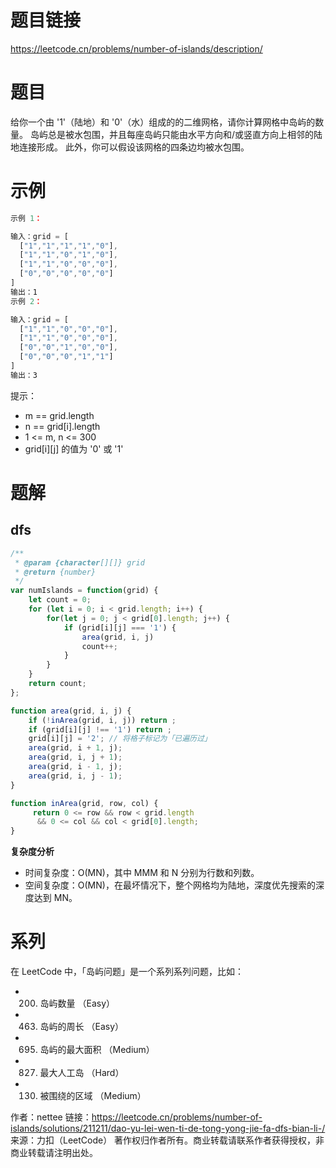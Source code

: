 # 题目链接

https://leetcode.cn/problems/number-of-islands/description/

# 题目

给你一个由 '1'（陆地）和 '0'（水）组成的的二维网格，请你计算网格中岛屿的数量。
岛屿总是被水包围，并且每座岛屿只能由水平方向和/或竖直方向上相邻的陆地连接形成。
此外，你可以假设该网格的四条边均被水包围。

# 示例

```js
示例 1：

输入：grid = [
  ["1","1","1","1","0"],
  ["1","1","0","1","0"],
  ["1","1","0","0","0"],
  ["0","0","0","0","0"]
]
输出：1
示例 2：

输入：grid = [
  ["1","1","0","0","0"],
  ["1","1","0","0","0"],
  ["0","0","1","0","0"],
  ["0","0","0","1","1"]
]
输出：3
```

提示：

- m == grid.length
- n == grid[i].length
- 1 <= m, n <= 300
- grid[i][j] 的值为 '0' 或 '1'

# 题解

## dfs

```js
/**
 * @param {character[][]} grid
 * @return {number}
 */
var numIslands = function(grid) {
    let count = 0;
    for (let i = 0; i < grid.length; i++) {
        for(let j = 0; j < grid[0].length; j++) {
            if (grid[i][j] === '1') {
                area(grid, i, j)
                count++;
            }
        }
    }
    return count;
};

function area(grid, i, j) {
    if (!inArea(grid, i, j)) return ;
    if (grid[i][j] !== '1') return ;
    grid[i][j] = '2'; // 将格子标记为「已遍历过」
    area(grid, i + 1, j);
    area(grid, i, j + 1); 
    area(grid, i - 1, j); 
    area(grid, i, j - 1);
}

function inArea(grid, row, col) {
     return 0 <= row && row < grid.length 
      && 0 <= col && col < grid[0].length;
}
```

**复杂度分析**

- 时间复杂度：O(MN)，其中 MMM 和 N 分别为行数和列数。
- 空间复杂度：O(MN)，在最坏情况下，整个网格均为陆地，深度优先搜索的深度达到 MN。

# 系列

在 LeetCode 中，「岛屿问题」是一个系列系列问题，比如：

- 200. 岛屿数量 （Easy）
- 463. 岛屿的周长 （Easy）
- 695. 岛屿的最大面积 （Medium）
- 827. 最大人工岛 （Hard）
- 130. 被围绕的区域 （Medium）

作者：nettee
链接：https://leetcode.cn/problems/number-of-islands/solutions/211211/dao-yu-lei-wen-ti-de-tong-yong-jie-fa-dfs-bian-li-/
来源：力扣（LeetCode）
著作权归作者所有。商业转载请联系作者获得授权，非商业转载请注明出处。